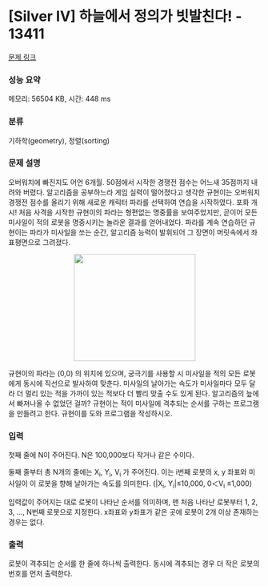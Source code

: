 # [Silver IV] 하늘에서 정의가 빗발친다! - 13411 

[문제 링크](https://www.acmicpc.net/problem/13411) 

### 성능 요약

메모리: 56504 KB, 시간: 448 ms

### 분류

기하학(geometry), 정렬(sorting)

### 문제 설명

<p>오버워치에 빠진지도 어언 6개월. 50점에서 시작한 경쟁전 점수는 어느새 35점까지 내려와 버렸다. 알고리즘을 공부하느라 게임 실력이 떨어졌다고 생각한 규현이는 오버워치 경쟁전 점수를 올리기 위해 새로운 캐릭터 파라를 선택하여 연습을 시작하였다. 포화 개시! 처음 사격을 시작한 규현이의 파라는 형편없는 명중률을 보여주었지만, 곧이어 모든 미사일이 적의 로봇을 명중시키는 놀라운 결과를 얻어내었다. 파라를 계속 연습하던 규현이는 파라가 미사일을 쏘는 순간, 알고리즘 능력이 발휘되어 그 장면이 머릿속에서 좌표평면으로 그려졌다. </p>

<p style="text-align:center"><img alt="" src="https://onlinejudgeimages.s3-ap-northeast-1.amazonaws.com/problem/13411/PB1.png" style="height:214px; width:243px"></p>

<p>규현이의 파라는 (0,0) 의 위치에 있으며, 궁극기를 사용할 시 미사일을 적의 모든 로봇에게 동시에 직선으로 발사하여 맞춘다. 미사일의 날아가는 속도가 미사일마다 모두 달라 더 멀리 있는 적을 가까이 있는 적보다 더 빨리 맞출 수도 있게 된다. 알고리즘의 늪에서 빠져나올 수 없었던 걸까? 규현이는 적이 미사일에 격추되는 순서를 구하는 프로그램을 만들려고 한다. 규현이를 도와 프로그램을 작성하시오.</p>

### 입력 

 <p>첫째 줄에 N이 주어진다. N은 100,000보다 작거나 같은 수이다.</p>

<p>둘째 줄부터 총 N개의 줄에는 X<sub>i</sub>, Y<sub>i</sub>, V<sub>i</sub> 가 주어진다. 이는 i번째 로봇의 x, y 좌표와 미사일이 이 로봇을 향해 날아가는 속도를 의미한다. (|X<sub>i</sub>, Y<sub>i</sub>|≤10,000, 0＜V<sub>i</sub> ≤1,000)</p>

<p>입력값이 주어지는 대로 로봇이 나타난 순서를 의미하며, 맨 처음 나타난 로봇부터 1, 2, 3, ..., N번째 로봇으로 지정한다. x좌표와 y좌표가 같은 곳에 로봇이 2개 이상 존재하는 경우는 없다.</p>

### 출력 

 <p>로봇이 격추되는 순서를 한 줄에 하나씩 출력한다. 동시에 격추되는 경우 더 작은 로봇의 번호를 먼저 출력한다.</p>

